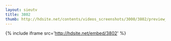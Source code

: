 ```yaml
---
layout: sieutv
title: 3802
thumb: http://hdsite.net/contents/videos_screenshots/3000/3802/preview_360p.mp4.jpg
---
```

{% include iframe src='http://hdsite.net/embed/3802' %}
 
